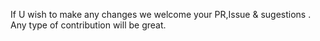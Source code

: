 If U wish to make any changes we welcome your PR,Issue & sugestions .
Any type of contribution will be great.